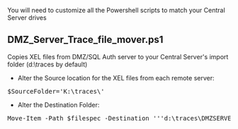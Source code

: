 You will need to customize all the Powershell scripts to match your Central Server drives

<h2> DMZ_Server_Trace_file_mover.ps1</h2>
Copies XEL files from DMZ/SQL Auth server to your Central Server's import folder (d:\traces by default)<br>

* Alter the Source location for the XEL files from each remote server:
<pre>
$SourceFolder='K:\traces\'
</pre>

* Alter the Destination Folder:
<pre>
Move-Item -Path $filespec -Destination '''d:\traces\DMZSERVER1''' -Force -ErrorAction SilentlyContinue -WarningAction SilentlyContinue
</pre>

